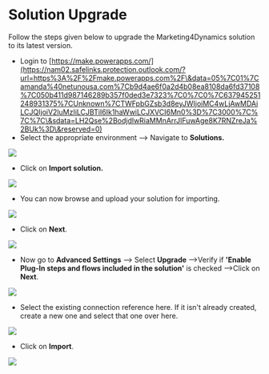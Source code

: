 # Solution Upgrade

Follow the steps given below to upgrade the Marketing4Dynamics solution to its latest version.

* Login to [https://make.powerapps.com/](https://nam02.safelinks.protection.outlook.com/?url=https%3A%2F%2Fmake.powerapps.com%2F\&data=05%7C01%7Camanda%40netunousa.com%7Cb9d4ae6f0a2d4b08ea8108da6fd37108%7C050b411d987146289b357f0ded3e7323%7C0%7C0%7C637945251248931375%7CUnknown%7CTWFpbGZsb3d8eyJWIjoiMC4wLjAwMDAiLCJQIjoiV2luMzIiLCJBTiI6Ik1haWwiLCJXVCI6Mn0%3D%7C3000%7C%7C%7C\&sdata=LH2Qse%2BodjdlwRiaMMnArrJIFuwAge8K7RNZreJa%2BUk%3D\&reserved=0)
* Select the appropriate environment --> Navigate to **Solutions.**

![](../../.gitbook/assets/Upgrade\_1.jpg)

* Click on **Import solution.**

![](../../.gitbook/assets/Upgrade\_2.jpg)

* You can now browse and upload your solution for importing.

![](../../.gitbook/assets/Upgrade\_3.jpg)

* Click on **Next**.

![](../../.gitbook/assets/Upgrade\_4.jpg)

* Now go to **Advanced Settings** --> Select **Upgrade** -->Verify if **'Enable Plug-In steps and flows included in the solution'** is checked -->Click on **Next**.

![](../../.gitbook/assets/Upgrade\_5.png)

* Select the existing connection reference here. If it isn't already created, create a new one and select that one over here.

![](../../.gitbook/assets/Upgrade\_6.jpg)

* Click on **Import**.

![](../../.gitbook/assets/Upgrade\_7.jpg)

